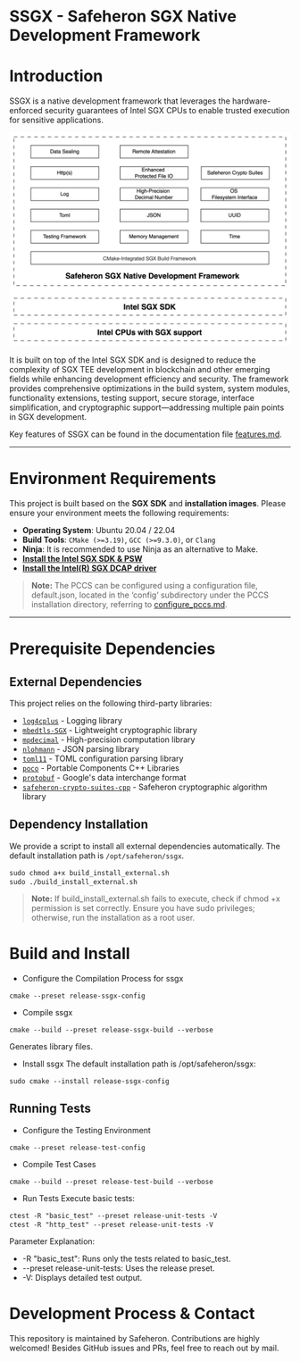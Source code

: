 # SSGX - Safeheron SGX Native Development Framework

# Introduction
SSGX is a native development framework that leverages the hardware-enforced security guarantees of Intel SGX CPUs to 
enable trusted execution for sensitive applications.

![SSGX Framework Overview](./framework.png)

It is built on top of the Intel SGX SDK and is designed to reduce the complexity of SGX TEE development in blockchain 
and other emerging fields while enhancing development efficiency and security. The framework provides comprehensive 
optimizations in the build system, system modules, functionality extensions, testing support, secure storage, interface 
simplification, and cryptographic support—addressing multiple pain points in SGX development. 

Key features of SSGX can be found in the documentation file [features.md](./features.md).

---

# Environment Requirements

This project is built based on the **SGX SDK** and **installation images**. Please ensure your environment meets the
following requirements:

- **Operating System**: Ubuntu 20.04 / 22.04
- **Build Tools**: `CMake (>=3.19)`, `GCC (>=9.3.0)`, or `Clang`
- **Ninja**: It is recommended to use Ninja as an alternative to Make.
- [**Install the Intel SGX SDK & PSW**](https://github.com/intel/linux-sgx)
- [**Install the Intel(R) SGX DCAP driver**](https://download.01.org/intel-sgx/latest/dcap-latest/linux/docs/Intel_SGX_SW_Installation_Guide_for_Linux.pdf)

> **Note:** The PCCS can be configured using a configuration file, default.json, located in the ‘config’ subdirectory 
> under the PCCS installation directory, referring to [configure_pccs.md](./configure_pccs.md).

---

# **Prerequisite Dependencies**

## **External Dependencies**

This project relies on the following third-party libraries:

- [`log4cplus`](https://github.com/log4cplus/log4cplus) - Logging library
- [`mbedtls-SGX`](https://github.com/Safeheron/mbedtls-SGX) - Lightweight cryptographic library
- [`mpdecimal`](./external/mpdecimal) - High-precision computation library
- [`nlohmann`](./external/nlohmann) - JSON parsing library
- [`toml11`](https://github.com/ToruNiina/toml11) - TOML configuration parsing library
- [`poco`](./external/poco) - Portable Components C++ Libraries
- [`protobuf`](./external/protobuf/) - Google's data interchange format
- [`safeheron-crypto-suites-cpp`](https://github.com/Safeheron/safeheron-crypto-suites-cpp) - Safeheron cryptographic algorithm library

## **Dependency Installation**

We provide a script to install all external dependencies automatically. The default installation path is 
`/opt/safeheron/ssgx`.

```shell
sudo chmod a+x build_install_external.sh
sudo ./build_install_external.sh
```

> **Note:**
> If build_install_external.sh fails to execute, check if chmod +x permission is set correctly.
> Ensure you have sudo privileges; otherwise, run the installation as a root user.

# Build and Install

- Configure the Compilation Process for ssgx

```shell
cmake --preset release-ssgx-config
```

- Compile ssgx

```shell
cmake --build --preset release-ssgx-build --verbose
```

Generates library files.

- Install ssgx
  The default installation path is /opt/safeheron/ssgx:

```shell
sudo cmake --install release-ssgx-config
```

## Running Tests

- Configure the Testing Environment

```shell
cmake --preset release-test-config
```

- Compile Test Cases

```shell
cmake --build --preset release-test-build --verbose
```

- Run Tests
  Execute basic tests:

```shell
ctest -R "basic_test" --preset release-unit-tests -V
ctest -R "http_test" --preset release-unit-tests -V
```

Parameter Explanation:

- -R "basic_test": Runs only the tests related to basic_test.
- --preset release-unit-tests: Uses the release preset.
- -V: Displays detailed test output.

# Development Process & Contact
This repository is maintained by Safeheron. Contributions are highly welcomed! Besides GitHub issues and PRs, feel free to reach out by mail.
